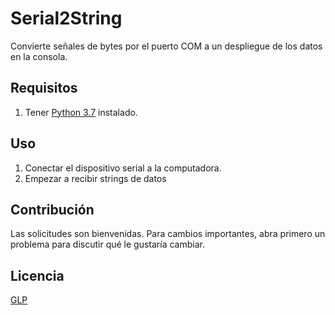 # Serial2String
Convierte señales de bytes por el puerto COM a un despliegue de los datos en la consola.

## Requisitos
1.  Tener [Python 3.7](https://www.python.org/downloads/) instalado.

## Uso
1.  Conectar el dispositivo serial a la computadora.
2.  Empezar a recibir strings de datos 

## Contribución
Las solicitudes son bienvenidas. Para cambios importantes, abra primero un problema para discutir qué le gustaría cambiar.

## Licencia
[GLP](https://choosealicense.com/licenses/gpl-3.0/)
